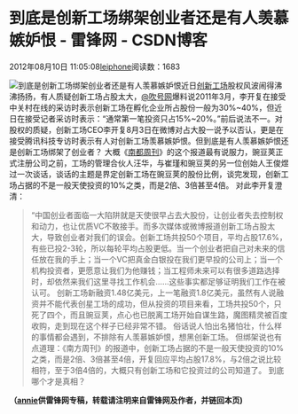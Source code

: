 
# 到底是创新工场绑架创业者还是有人羡慕嫉妒恨 - 雷锋网 - CSDN博客


2012年08月10日 11:05:08[leiphone](https://me.csdn.net/leiphone)阅读数：1683


![到底是创新工场绑架创业者还是有人羡慕嫉妒恨](http://www.leiphone.com/wp-content/uploads/2012/08/chuangxingongchang-150x150.jpg)近日[创新工场](http://www.leiphone.com/tag/chuangxingognchang)股权风波闹得沸沸扬扬，有人质疑创新工场占股太大，[@吹号网](http://weibo.com/n/%E5%90%B9%E5%8F%B7%E7%BD%91)爆料说2011年3月，李开复在接受中关村在线的采访时表示创新工场在孵化企业所占股份一般为30%~40%，但近日在接受记者采访时表示：“通常第一笔投资只占15%~20%。”前后说法不一。对股权的质疑，创新工场CEO李开复8月3日在微博对占大股一说予以否认，更是在接受腾讯科技专访时表示有人对创新工场羡慕嫉妒恨。但到底是有人羡慕嫉妒恨还是创新工场绑架了创业者？
大概《[南都周刊](http://pe.pedaily.cn/201208/20120803332043.shtml?utm_source=bshare&utm_campaign=bshare&utm_medium=sinaminiblog&bsh_bid=115650898)》的这个报道最有说服力，豌豆荚正式注册公司之前，工场的管理合伙人汪华，与崔瑾和豌豆荚的另一位创始人王俊煜过一次谈话，谈话的主题是界定创新工场在豌豆荚的股份比例，谈完发现，创新工场占据的不是一般天使投资的10%之类，而是2倍、3倍甚至4倍。
对此李开复澄清：
> “中国创业者面临一大陷阱就是天使很早占去大股份，让创业者失去控制权和动力，也让优质VC不敢接手。而多次媒体或微博报道创新工场占股太大，导致创业者对我们的误会。创新工场共投50个项目，平均占股17.6%，有些已投2-3轮，所以每轮平均占股更低。当一个创业者把自己对未来的信任放在我的手上；当一个VC把真金白银投在我们更早投的公司上；当一个机构投资者，更愿意让我们为他赚钱；当工程师未来可以有很多道路选择时，却依然来我们这里寻找工作机会……这些事实都足够证明我们工作在被认可。
创新工场新融资1.48亿美元，上一笔融资1.8亿美元，虽然有人说融资并不能代表创星工场的成功，但从投资的项目来看，工场共投50个，只死了四个，而且豌豆荚，点心也已脱离工场开始自谋生路，魔图精灵被百度收购，走到现在这个样子已经非常不错。
俗话说人怕出名猪怕壮，什么样的事情都会遇到，不排除有人羡慕嫉妒恨，想黑创新工场。
但绑架说也有点道理：《南方周刊》的报道中，创新工场占据的不是一般天使投资的10%之类，而是2倍、3倍甚至4倍，开复回应平均占股17.8%，与2倍之说比较相符，至于3倍4倍的，大概只有创新工场和它投资过的公司知道了。
到底哪个才是真相？

**（****[annie](http://www.leiphone.com/author/annie)****供****雷锋网****专稿，转载请注明来自雷锋网及作者，并链回本页)**

